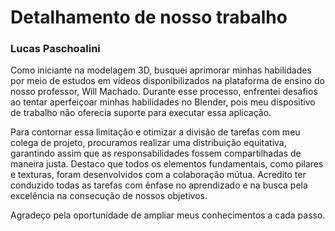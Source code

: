 # Detalhamento de nosso trabalho

<h3>Lucas Paschoalini</h3>

<p> Como iniciante na modelagem 3D, busquei aprimorar minhas habilidades por meio de estudos em vídeos disponibilizados na plataforma de ensino do nosso professor, Will Machado. Durante esse processo, enfrentei desafios ao tentar aperfeiçoar minhas habilidades no Blender, pois meu dispositivo de trabalho não oferecia suporte para executar essa aplicação.

Para contornar essa limitação e otimizar a divisão de tarefas com meu colega de projeto, procuramos realizar uma distribuição equitativa, garantindo assim que as responsabilidades fossem compartilhadas de maneira justa. Destaco que todos os elementos fundamentais, como pilares e texturas, foram desenvolvidos com a colaboração mútua. Acredito ter conduzido todas as tarefas com ênfase no aprendizado e na busca pela excelência na consecução de nossos objetivos.

Agradeço pela oportunidade de ampliar meus conhecimentos a cada passo.






